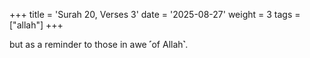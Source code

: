+++
title = 'Surah 20, Verses 3'
date = '2025-08-27'
weight = 3
tags = ["allah"]
+++

but as a reminder to those in awe ˹of Allah˺.